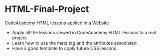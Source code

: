 # HTML-Final-Project
CodeAcademy HTML lessons applied in a Website

- Apply all the lessons viewed in CodeAcademy HTML lessons to a real project
- Learn how to use the meta tag and the attributes associated
- Have a good template to apply future CSS lessons
